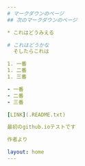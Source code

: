 ```yaml
---
# マークダウンのページ
## 次のマークダウンのページ

* これはどうみえる

# これはどうかな
  そしたらこれは

1. 一番
1. 二番
1. 三番

- 一番
- 二番
- 三番

[LINK](.README.txt)

最初のgithub.ioテストです

作者より

layout: home
---
```

